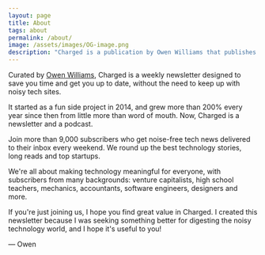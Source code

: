 ```yaml
---
layout: page
title: About
tags: about
permalink: /about/
image: /assets/images/OG-image.png
description: "Charged is a publication by Owen Williams that publishes a weekly newsletter and podcast designed to keep you up-to-date with the noisy technology industry."
---
```


Curated by [Owen Williams](http://owenwillia.ms), Charged is a weekly newsletter designed to save you time and get you up to date, without the need to keep up with noisy tech sites.

It started as a fun side project in 2014, and grew more than 200% every year since then from little more than word of mouth. Now, Charged is a newsletter and a podcast.

Join more than 9,000 subscribers who get noise-free tech news delivered to their inbox every weekend. We round up the best technology stories, long reads and top startups.

We're all about making technology meaningful for everyone, with subscribers from many backgrounds: venture capitalists, high school teachers, mechanics, accountants, software engineers, designers and more.

If you're just joining us, I hope you find great value in Charged. I created this newsletter because I was seeking something better for digesting the noisy technology world, and I hope it's useful to you!

— Owen
